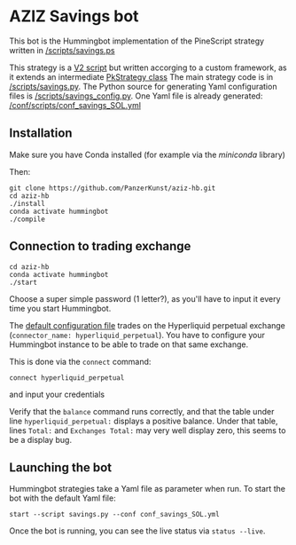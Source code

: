 # AZIZ Savings bot

This bot is the Hummingbot implementation of the PineScript strategy written in
[/scripts/savings.ps](https://github.com/PanzerKunst/aziz-hb/blob/main/scripts/savings.ps)

This strategy is a [V2 script](https://hummingbot.org/scripts/) but written accorging to a custom framework, as it extends
an intermediate [PkStrategy class](https://github.com/PanzerKunst/aziz-hb/blob/main/scripts/pk/pk_strategy.py)
The main strategy code is in [/scripts/savings.py](https://github.com/PanzerKunst/aziz-hb/blob/main/scripts/savings.py).
The Python source for generating Yaml configuration files is [/scripts/savings_config.py](https://github.com/PanzerKunst/aziz-hb/blob/main/scripts/savings_config.py).
One Yaml file is already generated: [/conf/scripts/conf_savings_SOL.yml](https://github.com/PanzerKunst/aziz-hb/blob/main/conf/scripts/conf_savings_SOL.yml)

## Installation

Make sure you have Conda installed (for example via the _miniconda_ library)

Then:
```
git clone https://github.com/PanzerKunst/aziz-hb.git
cd aziz-hb
./install
conda activate hummingbot
./compile
```

## Connection to trading exchange

```
cd aziz-hb
conda activate hummingbot
./start
```

Choose a super simple password (1 letter?), as you'll have to input it every time you start Hummingbot.

The [default configuration file](https://github.com/PanzerKunst/aziz-hb/blob/main/conf/scripts/conf_savings_SOL.yml)
trades on the Hyperliquid perpetual exchange (`connector_name: hyperliquid_perpetual`). You have to configure your
Hummingbot instance to be able to trade on that same exchange.

This is done via the `connect` command:
```
connect hyperliquid_perpetual
```
and input your credentials

Verify that the `balance` command runs correctly, and that the table under line `hyperliquid_perpetual:` displays a
positive balance. Under that table, lines `Total:` and `Exchanges Total:` may very well display zero, this seems to be
a display bug.

## Launching the bot

Hummingbot strategies take a Yaml file as parameter when run. To start the bot with the default Yaml file:
```
start --script savings.py --conf conf_savings_SOL.yml
```

Once the bot is running, you can see the live status via `status --live`.
